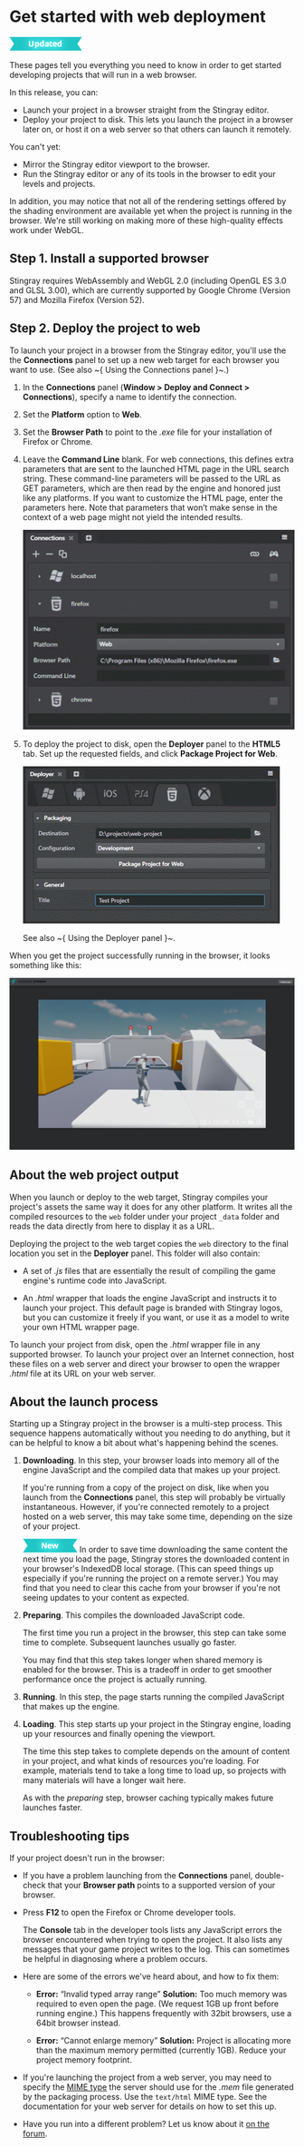 # Get started with web deployment

![](../images/updated.png)

These pages tell you everything you need to know in order to get started developing projects that will run in a web browser.

In this release, you can:

-	Launch your project in a browser straight from the Stingray editor.
-	Deploy your project to disk. This lets you launch the project in a browser later on, or host it on a web server so that others can launch it remotely.

You can't yet:

-	Mirror the Stingray editor viewport to the browser.
-	Run the Stingray editor or any of its tools in the browser to edit your levels and projects.

In addition, you may notice that not all of the rendering settings offered by the shading environment are available yet when the project is running in the browser. We're still working on making more of these high-quality effects work under WebGL.

## Step 1. Install a supported browser

Stingray requires WebAssembly and WebGL 2.0 (including OpenGL ES 3.0 and GLSL 3.00), which are currently supported by Google Chrome (Version 57) and Mozilla Firefox (Version 52).

## Step 2. Deploy the project to web

To launch your project in a browser from the Stingray editor, you'll use the the **Connections** panel to set up a new web target for each browser you want to use. (See also ~{ Using the Connections panel }~.)

1. In the **Connections** panel (**Window > Deploy and Connect > Connections**), specify a name to identify the connection.

1. Set the **Platform** option to **Web**.

1. Set the **Browser Path** to point to the *.exe* file for your installation of Firefox or Chrome.

1. Leave the **Command Line** blank. For web connections, this defines extra parameters that are sent to the launched HTML page in the URL search string. These command-line parameters will be passed to the URL as GET parameters, which are then read by the engine and honored just like any platforms. If you want to customize the HTML page, enter the parameters here. Note that parameters that won’t make sense in the context of a web page might not yield the intended results.

	![Web connection](../images/web_connection.png)

1.	To deploy the project to disk, open the **Deployer** panel to the **HTML5** tab. Set up the requested fields, and click **Package Project for Web**.

	![WebGL deployment](../images/web_deployer.png)

	See also ~{ Using the Deployer panel }~.

When you get the project successfully running in the browser, it looks something like this:

![A project running in WebGL](../images/experimental_webgl_running.jpg)

## About the web project output

When you launch or deploy to the web target, Stingray compiles your project's assets the same way it does for any other platform. It writes all the compiled resources to the `web` folder under your project `_data` folder and reads the data directly from here to display it as a URL.

Deploying the project to the web target copies the `web` directory to the final location you set in the **Deployer** panel.  This folder will also contain:

-	A set of *.js* files that are essentially the result of compiling the game engine's runtime code into JavaScript.

-	An *.html* wrapper that loads the engine JavaScript and instructs it to launch your project. This default page is branded with Stingray logos, but you can customize it freely if you want, or use it as a model to write your own HTML wrapper page.

To launch your project from disk, open the *.html* wrapper file in any supported browser. To launch your project over an Internet connection, host these files on a web server and direct your browser to open the wrapper *.html* file at its URL on your web server.

## About the launch process

Starting up a Stingray project in the browser is a multi-step process. This sequence happens automatically without you needing to do anything, but it can be helpful to know a bit about what's happening behind the scenes.

1.	**Downloading**. In this step, your browser loads into memory all of the engine JavaScript and the compiled data that makes up your project.

	If you're running from a copy of the project on disk, like when you launch from the **Connections** panel, this step will probably be virtually instantaneous. However, if you're connected remotely to a project hosted on a web server, this may take some time, depending on the size of your project.

	![](../images/new.png) In order to save time downloading the same content the next time you load the page, Stingray stores the downloaded content in your browser's IndexedDB local storage. (This can speed things up especially if you're running the project on a remote server.) You may find that you need to clear this cache from your browser if you're not seeing updates to your content as expected.

1.	**Preparing**. This compiles the downloaded JavaScript code.

	The first time you run a project in the browser, this step can take some time to complete. Subsequent launches usually go faster.

	You may find that this step takes longer when shared memory is enabled for the browser. This is a tradeoff in order to get smoother performance once the project is actually running.

1.	**Running**. In this step, the page starts running the compiled JavaScript that makes up the engine.

1.	**Loading**. This step starts up your project in the Stingray engine, loading up your resources and finally opening the viewport.

	The time this step takes to complete depends on the amount of content in your project, and what kinds of resources you're loading. For example, materials tend to take a long time to load up, so projects with many materials will have a longer wait here.

	As with the *preparing* step, browser caching typically makes future launches faster.

## Troubleshooting tips

If your project doesn't run in the browser:

-	If you have a problem launching from the **Connections** panel, double-check that your **Browser path** points to a supported version of your browser.

-	Press **F12** to open the Firefox or Chrome developer tools.

	The **Console** tab in the developer tools lists any JavaScript errors the browser encountered when trying to open the project. It also lists any messages that your game project writes to the log. This can sometimes be helpful in diagnosing where a problem occurs.

- Here are some of the errors we've heard about, and how to fix them:

	- **Error:** “Invalid typed array range”
		**Solution:** Too much memory was required to even open the page. (We request 1GB up front before running engine.) This happens frequently with 32bit browsers, use a 64bit browser instead.

	- **Error:** “Cannot enlarge memory”
		**Solution:** Project is allocating more than the maximum memory permitted (currently 1GB). Reduce your project memory footprint.

-	If you're launching the project from a web server, you may need to specify the [MIME type](https://developer.mozilla.org/en-US/docs/Web/HTTP/Basics_of_HTTP/MIME_types) the server should use for the *.mem* file generated by the packaging process. Use the `text/html` MIME type. See the documentation for your web server for details on how to set this up.

-	Have you run into a different problem? Let us know about it [on the forum](http://www.autodesk.com/stingray-forums).
